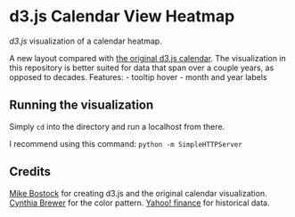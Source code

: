 d3.js Calendar View Heatmap
===========

*d3.js* visualization of a calendar heatmap.

A new layout compared with [the original d3.js calendar](http://bl.ocks.org/mbostock/4063318).
The visualization in this repository is better suited for data that span over a couple years, as opposed to decades.
Features:
    - tooltip hover
    - month and year labels


## Running the visualization

Simply `cd` into the directory and run a localhost from there.

I recommend using this command:
```python -m SimpleHTTPServer```


## Credits

[Mike Bostock](http://bost.ocks.org/mike/) for creating d3.js and the original calendar visualization.
[Cynthia Brewer](http://colorbrewer2.org/) for the color pattern.
[Yahoo! finance](http://finance.yahoo.com/) for historical data. 
